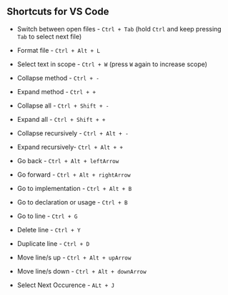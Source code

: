 ## Shortcuts for VS Code

- Switch between open files - `Ctrl + Tab` (hold `Ctrl` and keep pressing `Tab` to select next file)
- Format file - `Ctrl + Alt + L`
- Select text in scope - `Ctrl + W` (press `W` again to increase scope)  
- Collapse method - `Ctrl + -`
- Expand method - `Ctrl + +`
- Collapse all - `Ctrl + Shift + -`
- Expand all - `Ctrl + Shift + +`
- Collapse recursively - `Ctrl + Alt + -`
- Expand recursively- `Ctrl + Alt + +`

- Go back - `Ctrl + Alt + leftArrow`
- Go forward - `Ctrl + Alt + rightArrow`

- Go to implementation - `Ctrl + Alt + B`
- Go to declaration or usage - `Ctrl + B`

- Go to line - `Ctrl + G`

- Delete line - `Ctrl + Y`
- Duplicate line - `Ctrl + D`

- Move line/s up - `Ctrl + Alt + upArrow`
- Move line/s down - `Ctrl + Alt + downArrow`

- Select Next Occurence - `ALt + J`